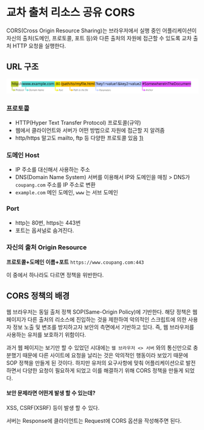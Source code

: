 # 교차 출처 리소스 공유 CORS

CORS(Cross Origin Resource Sharing)는 브라우저에서 실행 중인 어플리케이션이 자신의 출처(도메인, 프로토콜, 포트 등)와 다른 출처의 자원에 접근할 수 있도록 교차 출처 HTTP 요청을 실행한다.

## URL 구조

![1)](../.gitbook/assets/0.png)

### 프로토콜

* HTTP(Hyper Text Transfer Protocol) 프로토콜(규약)
* 웹에서 클라이언트와 서버가 어떤 방법으로 자원에 접근할 지 알려줌
* http/https 말고도 mailto, ftp 등 다양한 프로토콜 있음 [1)](https://hanseul-lee.github.io/2020/12/24/20-12-24-URL/)

### 도메인 Host

* IP 주소를 대신해서 사용하는 주소
* DNS(Domain Name System) 서버를 이용해서 IP와 도메인을 매칭 > DNS가 `coupang.com` 주소를 IP 주소로 변환
* &#x20;`example.com`  메인 도메인, `www` 는 서브 도메인

### Port

* http는 80번, https는 443번
* 포트는 옵셔널로 숨겨진다.



### 자신의 출처 Origin Resource

**프로토콜+도메인 이름+포트** `https://www.coupang.com:443`

이 중에서 하나라도 다르면 정책을 위반한다.



## CORS 정책의 배경

웹 브라우저는 동일 출처 정책 SOP(Same-Origin Policy)에 기반한다. 해당 정책은 웹 페이지가 다른 출처의 리소스에 진입하는 것을 제한하여 악의적인 스크립트에 의한 사용자 정보 노출 및 변조를 방지하고자 보안의 측면에서 기반하고 있다. 즉, 웹 브라우저를 사용하는 유저를 보호하기 위함이다.&#x20;

과거 웹 페이지는 보기만 할 수 있었던 시대에는 `웹 브라우저 <> 서버` 와의 통신만으로 충분했기 때문에 다른 사이트에 요청을 날리는 것은 악의적인 행동이라 보았기 때문에 SOP 정책을 만들게 된 것이다. 하지만 유저의 요구사항에 맞춰 어플리케이션으로 발전하면서 다양한 요청이 필요하게 되었고 이를 해결하기 위해 CORS 정책을 만들게 되었다.

#### 보안 문제라면 어떤게 발생 할 수 있는데?

XSS, CSRF(XSRF) 등이 발생 할 수 있다.&#x20;



서버는 Response에 클라이언트는 Request에 CORS 옵션을 작성해주면 된다.

&#x20;
